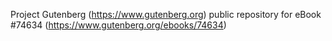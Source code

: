 Project Gutenberg (https://www.gutenberg.org) public repository for
eBook #74634 (https://www.gutenberg.org/ebooks/74634)
